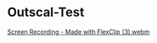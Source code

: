 # Outscal-Test
[Screen Recording - Made with FlexClip (3).webm](https://github.com/thisisajaikumar/Outscal-Test/assets/132148714/550219cf-01eb-43bd-a57b-0028b3b04001)
